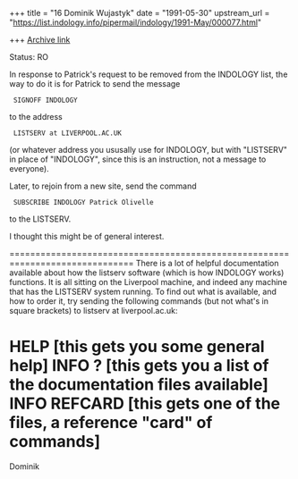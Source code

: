 +++
title = "16 Dominik Wujastyk"
date = "1991-05-30"
upstream_url = "https://list.indology.info/pipermail/indology/1991-May/000077.html"

+++
[Archive link](https://list.indology.info/pipermail/indology/1991-May/000077.html)


Status: RO

In response to Patrick's request to be removed from the INDOLOGY
list, the way to do it is for Patrick to send the message

     SIGNOFF INDOLOGY

to the address

     LISTSERV at LIVERPOOL.AC.UK

(or whatever address you ususally use for INDOLOGY, but with "LISTSERV"
in place of "INDOLOGY", since this is an instruction, not a message to
everyone).

Later, to rejoin from a new site, send the command

     SUBSCRIBE INDOLOGY Patrick Olivelle

to the LISTSERV.

I thought this might be of general interest.

==============================================================================
There is a lot of helpful documentation available about how the listserv
software (which is how INDOLOGY works) functions.  It is all sitting on
the Liverpool machine, and indeed any machine that has the LISTSERV
system running.  To find out what is available, and how to order it,
try sending the following commands (but not what's in square brackets) to
listserv at liverpool.ac.uk:

HELP         [this gets you some general help]
INFO ?       [this gets you a list of the documentation files available]
INFO REFCARD [this gets one of the files, a reference "card" of commands]
==============================================================================

Dominik






